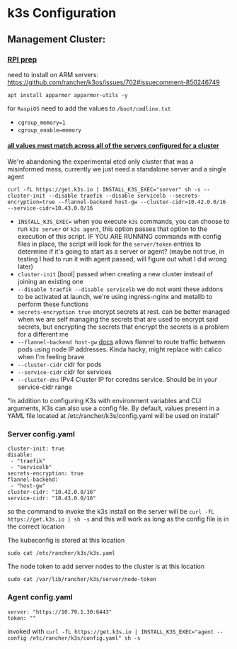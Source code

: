 # k3s Configuration

## Management Cluster:

### <u>RPI prep</u>
need to install on ARM servers: https://github.com/rancher/k3os/issues/702#issuecomment-850246749

`apt install apparmor apparmor-utils -y`

for `RaspiOS` need to add the values to `/boot/cmdline.txt`
 - `cgroup_memory=1`
 - `cgroup_enable=memory`

#### [all values must match across all of the servers configured for a cluster](https://docs.k3s.io/cli/server#critical-configuration-values)

We're abandoning the experimental etcd only cluster that was a misinformed mess, currently we just need a standalone server and a single agent

```curl -fL https://get.k3s.io | INSTALL_K3S_EXEC="server" sh -s --cluster-init --disable traefik --disable servicelb --secrets-encryption=true --flannel-backend host-gw --cluster-cidr=10.42.0.0/16 --service-cidr=10.43.0.0/16```

- `INSTALL_K3S_EXEC=` when you execute `k3s` commands, you can choose to run `k3s server` or `k3s agent`, this option passes that option to the execution of this script. IF YOU ARE RUNNING commands with config files in place, the script will look for the `server/token` entries to determine if it's going to start as a server or agent? (maybe not true, in testing I had to run it with agent passed, will figure out what I did wrong later)
- `cluster-init` [bool] passed when creating a new cluster instead of joining an existing one
- `--disable traefik --disable servicelb` we do not want these addons to be activated at launch, we're using ingress-nginx and metallb to perform these functions
- `secrets-encryption true` encrypt secrets at rest. can be better managed when we are self managing the secrets that are used to encrypt said secrets, but encrypting the secrets that encrypt the secrets is a problem for a different me
- `--flannel-backend host-gw` [docs](https://docs.k3s.io/installation/network-options#flannel-options) allows flannel to route traffic between pods using node IP addresses. Kinda hacky, might replace with calico when I'm feeling brave
- `--cluster-cidr` cidr for pods
- `--service-cidr` cidr for services
- `--cluster-dns` IPv4 Cluster IP for coredns service. Should be in your service-cidr range

"In addition to configuring K3s with environment variables and CLI arguments, K3s can also use a config file. By default, values present in a YAML file located at /etc/rancher/k3s/config.yaml will be used on install"

### Server config.yaml

```
cluster-init: true
disable:
 - "traefik"
 - "servicelb"
secrets-encryption: true
flannel-backend:
 - "host-gw"
cluster-cidr: "10.42.0.0/16"
service-cidr: "10.43.0.0/16"
```

so the command to invoke the k3s install on the server will be
`curl -fL https://get.k3s.io | sh -s`
and this will work as long as the config file is in the correct location

The kubeconfig is stored at this location

    sudo cat /etc/rancher/k3s/k3s.yaml

The node token to add server nodes to the cluster is at this location

    sudo cat /var/lib/rancher/k3s/server/node-token

### Agent config.yaml

```
server: "https://10.79.1.30:6443"
token: ""
```

invoked with 
`curl -fL https://get.k3s.io | INSTALL_K3S_EXEC="agent --config /etc/rancher/k3s/config.yaml" sh -s`

